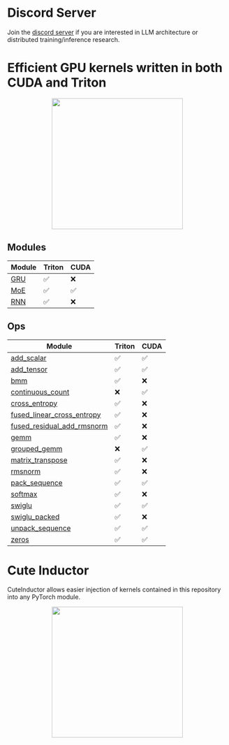 <!-- **************************************************
Copyright (c) 2025, Mayank Mishra
************************************************** -->

# Discord Server
Join the [discord server](https://discord.gg/AFDxmjH5RV) if you are interested in LLM architecture or distributed training/inference research.

# Efficient GPU kernels written in both CUDA and Triton

<p align="center">
  <img src="assets/cute-cat.webp" width="300px" height="300px">
</p>

## Modules

| Module   |  Triton   | CUDA |
|----------|-----------|------|
| [GRU](cute_kernels/modules/gru/__init__.py) | ✅ | ❌ |
| [MoE](cute_kernels/modules/moe/__init__.py) | ✅ | ✅ |
| [RNN](cute_kernels/modules/rnn/__init__.py) | ✅ | ❌ |

## Ops

| Module     | Triton | CUDA |
|------------|--------|------|
| [add_scalar](cute_kernels/ops/add_scalar/__init__.py) | ✅     | ✅   |
| [add_tensor](cute_kernels/ops/add_tensor/__init__.py) | ✅     | ✅   |
| [bmm](cute_kernels/ops/bmm/__init__.py)        | ✅     | ❌   |
| [continuous_count](cute_kernels/ops/continuous_count/__init__.py) | ❌ | ✅ |
| [cross_entropy](cute_kernels/ops/cross_entropy/__init__.py) | ✅ | ❌ |
| [fused_linear_cross_entropy](cute_kernels/ops/fused_linear_cross_entropy.py) | ✅ | ❌ |
| [fused_residual_add_rmsnorm](cute_kernels/ops/fused_residual_add_rmsnorm/__init__.py) | ✅ | ❌ |
| [gemm](cute_kernels/ops/gemm/__init__.py) | ✅ | ❌ |
| [grouped_gemm](cute_kernels/ops/grouped_gemm/__init__.py) | ❌ | ✅ |
| [matrix_transpose](cute_kernels/ops/matrix_transpose/__init__.py) | ✅ | ❌ |
| [rmsnorm](cute_kernels/ops/rmsnorm/__init__.py) | ✅ | ❌ |
| [pack_sequence](cute_kernels/ops/sequence_packing/__init__.py) | ✅ | ✅ |
| [softmax](cute_kernels/ops/softmax/__init__.py) | ✅ | ❌ |
| [swiglu](cute_kernels/ops/swiglu/__init__.py) | ✅ | ✅ |
| [swiglu_packed](cute_kernels/ops/swiglu/__init__.py) | ✅ | ❌ |
| [unpack_sequence](cute_kernels/ops/sequence_packing/__init__.py) | ✅ | ✅ |
| [zeros](cute_kernels/ops/zeros/__init__.py) | ✅ | ✅ |

# Cute Inductor
CuteInductor allows easier injection of kernels contained in this repository into any PyTorch module.
<p align="center">
  <img src="assets/cute-inductor.webp" width="300px" height="300px">
</p>
